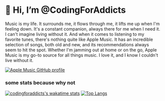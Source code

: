 <h1>👋 Hi, I’m @CodingForAddicts</h1>

 Music is my life. It surrounds me, it flows through me, it lifts me up when I'm feeling down. It's a constant companion, always there for me when I need it. I can't imagine living without it. And when it comes to listening to my favorite tunes, there's nothing quite like Apple Music. It has an incredible selection of songs, both old and new, and its recommendations always seem to hit the spot. Whether I'm jamming out at home or on the go, Apple Music is my go-to source for all things music. I love it, and I know I couldn't live without it. 
 
 
 [![Apple Music GitHub profile](https://apple-music-github-profile.rayriffy.com/theme/light.svg?uid=000187.b35aecab20f6465ca1bba50dd0e21c73.2211)](https://github.com/rayriffy/apple-music-github-profile)
 
<h3>some stats because why not</h3>

 [![codingforaddicts's wakatime stats](https://github-readme-stats.vercel.app/api/wakatime?username=codingforaddicts)]([https://github.com/anuraghazra/github-readme-stats](https://github.com/codingforaddicts)) [![Top Langs](https://github-readme-stats.vercel.app/api/top-langs/?username=codingforaddicts&layout=compact)](https://github.com/codingforaddicts) 


<!---
CodingForAddicts/CodingForAddicts is a ✨ special ✨ repository
--->
